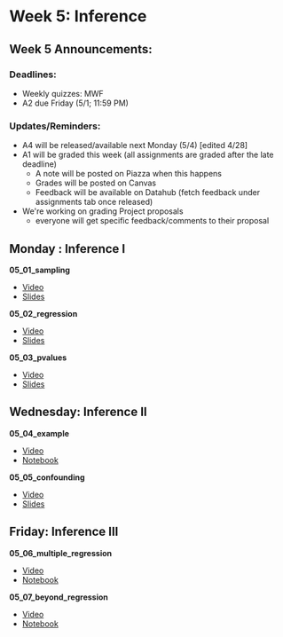# Week 5: Inference

## Week 5 Announcements: 

### Deadlines:

- Weekly quizzes: MWF
- A2 due Friday (5/1; 11:59 PM)

### Updates/Reminders:
- A4 will be released/available next Monday (5/4) [edited 4/28]
- A1 will be graded this week (all assignments are graded after the late deadline)
	- A note will be posted on Piazza when this happens
	- Grades will be posted on Canvas
	- Feedback will be available on Datahub (fetch feedback under assignments tab once released)
- We're working on grading Project proposals
	- everyone will get specific feedback/comments to their proposal

## Monday : Inference I

**05_01_sampling**
- [Video](https://youtu.be/u22kuRciNy8)
- [Slides](https://github.com/COGS108/Lectures-Sp20/blob/master/05_analysis/05_01_sampling.pdf)

**05_02_regression**
- [Video](https://youtu.be/JWKcYCW_V4Q)
- [Slides](https://github.com/COGS108/Lectures-Sp20/blob/master/05_analysis/05_02_regression.pdf)

**05_03_pvalues**
- [Video](https://youtu.be/rpxtsBbxMLc)
- [Slides](https://github.com/COGS108/Lectures-Sp20/blob/master/05_analysis/05_03_pvalues.pdf)


## Wednesday: Inference II

**05_04_example**
- [Video](https://youtu.be/85Ie_P7jfWM)
- [Notebook](https://github.com/COGS108/Lectures-Sp20/blob/master/05_analysis/05_04_example.ipynb)

**05_05_confounding**
- [Video](https://youtu.be/o8LQN3fYI4Y)
- [Slides](https://github.com/COGS108/Lectures-Sp20/blob/master/05_analysis/05_05_confounding.pdf)



## Friday: Inference III

**05_06_multiple_regression**
- [Video](https://youtu.be/ymz2K2ODTyY)
- [Notebook](https://github.com/COGS108/Lectures-Sp20/blob/master/05_analysis/05_06_multiple_regression.ipynb)

**05_07_beyond_regression**
- [Video](https://youtu.be/aCH_wUjOlcc)
- [Notebook](https://github.com/COGS108/Lectures-Sp20/blob/master/05_analysis/05_07_beyond_regression.ipynb)
